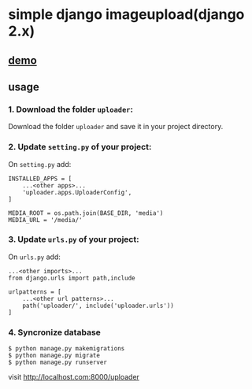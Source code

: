 # simple django imageupload(django 2.x)

## [demo](https://djangofileupload.herokuapp.com/uploader/)

## usage

### 1. Download the folder `uploader`:

Download the folder `uploader` and save it in your project directory.

### 2. Update `setting.py` of your project:

On `setting.py` add:

    INSTALLED_APPS = [
        ...<other apps>...
        'uploader.apps.UploaderConfig',
    ]

    MEDIA_ROOT = os.path.join(BASE_DIR, 'media')
    MEDIA_URL = '/media/'

### 3. Update `urls.py` of your project:

On `urls.py` add:   
    
    ...<other imports>...
    from django.urls import path,include
    
    urlpatterns = [
        ...<other url patterns>...
        path('uploader/', include('uploader.urls'))
    ]

### 4. Syncronize database

    $ python manage.py makemigrations
    $ python manage.py migrate
    $ python manage.py runserver

visit <http://localhost.com:8000/uploader>
